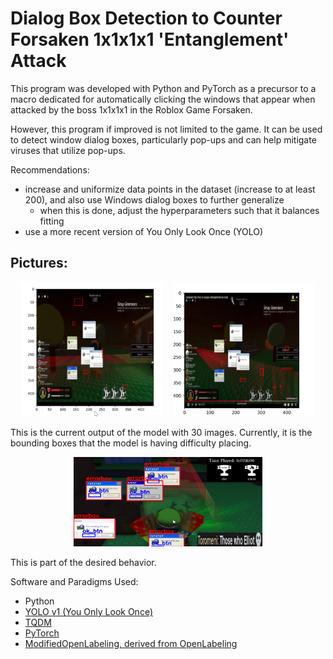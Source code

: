 # Dialog Box Detection to Counter Forsaken 1x1x1x1 'Entanglement' Attack

This program was developed with Python and PyTorch as a precursor to a macro dedicated for automatically clicking the windows that appear when attacked by the boss 1x1x1x1 in the Roblox Game Forsaken.

However, this program if improved is not limited to the game. It can be used to detect window dialog boxes, particularly pop-ups and can help mitigate viruses that utilize pop-ups.

Recommendations:
- increase and uniformize data points in the dataset (increase to at least 200), and also use Windows dialog boxes to further generalize
    - when this is done, adjust the hyperparameters such that it balances fitting
- use a more recent version of You Only Look Once (YOLO)

## Pictures:

<p align="center">
  <img src="https://github.com/mortrpestl/forsaken-entanglement-cheat/blob/main/docu/1.png?raw=true" alt="1" width="45%" />
  &nbsp;&nbsp;
  <img src="https://github.com/mortrpestl/forsaken-entanglement-cheat/blob/main/docu/3.png?raw=true" alt="3" width="45%" />
</p>
This is the current output of the model with 30 images. Currently, it is the bounding boxes that the model is having difficulty placing.

<p align="center">
  <img src="https://github.com/mortrpestl/forsaken-entanglement-cheat/blob/main/docu/2.png?raw=true" alt="2" width="60%" />
</p>
This is part of the desired behavior.

Software and Paradigms Used:
- Python  
- [YOLO v1 (You Only Look Once)](https://arxiv.org/abs/1506.02640)  
- [TQDM](https://github.com/tqdm/tqdm)  
- [PyTorch](https://pytorch.org/)
- [ModifiedOpenLabeling, derived from OpenLabeling](https://github.com/ivangrov/ModifiedOpenLabelling)
